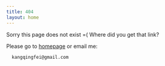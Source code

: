 ```yaml
---
title: 404
layout: home
---
```

Sorry this page does not exist =(
  Where did you get that link?

  Please go to [homepage](/) or email me:

      kangqingfei@gmail.com
